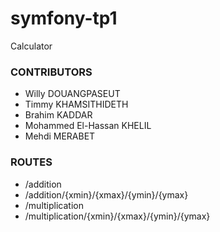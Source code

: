# symfony-tp1

Calculator

### CONTRIBUTORS

- Willy DOUANGPASEUT
- Timmy KHAMSITHIDETH 
- Brahim KADDAR
- Mohammed El-Hassan KHELIL
- Mehdi MERABET

### ROUTES

- /addition
- /addition/{xmin}/{xmax}/{ymin}/{ymax}
- /multiplication
- /multiplication/{xmin}/{xmax}/{ymin}/{ymax}